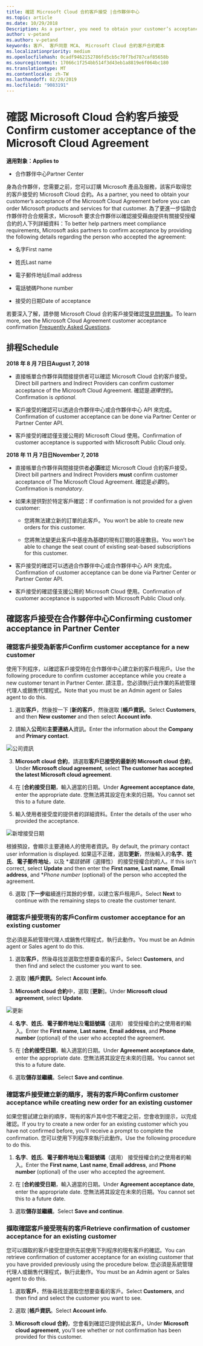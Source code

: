 ```yaml
---
title: 確認 Microsoft Cloud 合約客戶接受 |合作夥伴中心
ms.topic: article
ms.date: 10/29/2018
Description: As a partner, you need to obtain your customer’s acceptance of the Microsoft Cloud Agreement before you can order Microsoft products and services for that customer. To better help partners meet compliance requirements, Microsoft asks partners to confirm acceptance by providing certain details regarding the person who accepted the agreement.
author: v-petand
ms.author: v-petand
keywords: 客戶、 客戶同意 MCA、 Microsoft Cloud 合約客戶合約範本
ms.localizationpriority: medium
ms.openlocfilehash: 0cadf9462152786fd5cb5c70f7bd787caf85658b
ms.sourcegitcommit: 17066c1f254bb514f3d43eb1a8819e6f064bc180
ms.translationtype: MT
ms.contentlocale: zh-TW
ms.lasthandoff: 02/20/2019
ms.locfileid: "9083191"
---
```

# <a name="confirm-customer-acceptance-of-the-microsoft-cloud-agreement"></a><span data-ttu-id="45d85-103">確認 Microsoft Cloud 合約客戶接受</span><span class="sxs-lookup"><span data-stu-id="45d85-103">Confirm customer acceptance of the Microsoft Cloud Agreement</span></span>

**<span data-ttu-id="45d85-104">適用對象：</span><span class="sxs-lookup"><span data-stu-id="45d85-104">Applies to</span></span>**
-  <span data-ttu-id="45d85-105">合作夥伴中心</span><span class="sxs-lookup"><span data-stu-id="45d85-105">Partner Center</span></span>

<span data-ttu-id="45d85-106">身為合作夥伴，您需要之前，您可以訂購 Microsoft 產品及服務，該客戶取得您的客戶接受的 Microsoft Cloud 合約。</span><span class="sxs-lookup"><span data-stu-id="45d85-106">As a partner, you need to obtain your customer’s acceptance of the Microsoft Cloud Agreement before you can order Microsoft products and services for that customer.</span></span> <span data-ttu-id="45d85-107">為了更進一步協助合作夥伴符合合規需求，Microsoft 要求合作夥伴以確認接受藉由提供有關接受授權合約的人下列詳細資料：</span><span class="sxs-lookup"><span data-stu-id="45d85-107">To better help partners meet compliance requirements, Microsoft asks partners to confirm acceptance by providing the following details regarding the person who accepted the agreement:</span></span> 

-   <span data-ttu-id="45d85-108">名字</span><span class="sxs-lookup"><span data-stu-id="45d85-108">First name</span></span>

-   <span data-ttu-id="45d85-109">姓氏</span><span class="sxs-lookup"><span data-stu-id="45d85-109">Last name</span></span>

-   <span data-ttu-id="45d85-110">電子郵件地址</span><span class="sxs-lookup"><span data-stu-id="45d85-110">Email address</span></span>

-   <span data-ttu-id="45d85-111">電話號碼</span><span class="sxs-lookup"><span data-stu-id="45d85-111">Phone number</span></span>

-   <span data-ttu-id="45d85-112">接受的日期</span><span class="sxs-lookup"><span data-stu-id="45d85-112">Date of acceptance</span></span>

<span data-ttu-id="45d85-113">若要深入了解，請參閱 Microsoft Cloud 合約客戶接受確認[常見問題集](https://docs.microsoft.com/en-us/partner-center/confirm-consent-faq)。</span><span class="sxs-lookup"><span data-stu-id="45d85-113">To learn more, see the Microsoft Cloud Agreement customer acceptance confirmation [Frequently Asked Questions](https://docs.microsoft.com/en-us/partner-center/confirm-consent-faq).</span></span>

## <a name="schedule"></a><span data-ttu-id="45d85-114">排程</span><span class="sxs-lookup"><span data-stu-id="45d85-114">Schedule</span></span>

**<span data-ttu-id="45d85-115">2018 年 8 月 7日日</span><span class="sxs-lookup"><span data-stu-id="45d85-115">August 7, 2018</span></span>**

-   <span data-ttu-id="45d85-116">直接帳單合作夥伴與間接提供者可以確認 Microsoft Cloud 合約客戶接受。</span><span class="sxs-lookup"><span data-stu-id="45d85-116">Direct bill partners and Indirect Providers can confirm customer acceptance of the Microsoft Cloud Agreement.</span></span> <span data-ttu-id="45d85-117">確認是*選擇性*的。</span><span class="sxs-lookup"><span data-stu-id="45d85-117">Confirmation is *optional*.</span></span>

-   <span data-ttu-id="45d85-118">客戶接受的確認可以透過合作夥伴中心或合作夥伴中心 API 來完成。</span><span class="sxs-lookup"><span data-stu-id="45d85-118">Confirmation of customer acceptance can be done via Partner Center or Partner Center API.</span></span>

-   <span data-ttu-id="45d85-119">客戶接受的確認僅支援公用的 Microsoft Cloud 使用。</span><span class="sxs-lookup"><span data-stu-id="45d85-119">Confirmation of customer acceptance is supported with Microsoft Public Cloud only.</span></span>


**<span data-ttu-id="45d85-120">2018 年 11 月 7日日</span><span class="sxs-lookup"><span data-stu-id="45d85-120">November 7, 2018</span></span>**

-   <span data-ttu-id="45d85-121">直接帳單合作夥伴與間接提供者**必須**確認 Microsoft Cloud 合約客戶接受。</span><span class="sxs-lookup"><span data-stu-id="45d85-121">Direct bill partners and Indirect Providers **must** confirm customer acceptance of The Microsoft Cloud Agreement.</span></span> <span data-ttu-id="45d85-122">確認是*必要*的。</span><span class="sxs-lookup"><span data-stu-id="45d85-122">Confirmation is *mandatory*.</span></span>

-   <span data-ttu-id="45d85-123">如果未提供對於特定客戶確認：</span><span class="sxs-lookup"><span data-stu-id="45d85-123">If confirmation is not provided for a given customer:</span></span>

    -   <span data-ttu-id="45d85-124">您將無法建立新的訂單的此客戶。</span><span class="sxs-lookup"><span data-stu-id="45d85-124">You won’t be able to create new orders for this customer.</span></span>

    -   <span data-ttu-id="45d85-125">您將無法變更此客戶中基座為基礎的現有訂閱的基座數目。</span><span class="sxs-lookup"><span data-stu-id="45d85-125">You won’t be able to change the seat count of existing seat-based subscriptions for this customer.</span></span>

-   <span data-ttu-id="45d85-126">客戶接受的確認可以透過合作夥伴中心或合作夥伴中心 API 來完成。</span><span class="sxs-lookup"><span data-stu-id="45d85-126">Confirmation of customer acceptance can be done via Partner Center or Partner Center API.</span></span>

-   <span data-ttu-id="45d85-127">客戶接受的確認僅支援公用的 Microsoft Cloud 使用。</span><span class="sxs-lookup"><span data-stu-id="45d85-127">Confirmation of customer acceptance is supported with Microsoft Public Cloud only.</span></span>


## <a name="confirming-customer-acceptance-in-partner-center"></a><span data-ttu-id="45d85-128">確認客戶接受在合作夥伴中心</span><span class="sxs-lookup"><span data-stu-id="45d85-128">Confirming customer acceptance in Partner Center</span></span>

### <a name="confirm-customer-acceptance-for-a-new-customer"></a><span data-ttu-id="45d85-129">確認客戶接受為新客戶</span><span class="sxs-lookup"><span data-stu-id="45d85-129">Confirm customer acceptance for a new customer</span></span>

<span data-ttu-id="45d85-130">使用下列程序，以確認客戶接受時在合作夥伴中心建立新的客戶租用戶。</span><span class="sxs-lookup"><span data-stu-id="45d85-130">Use the following procedure to confirm customer acceptance while you create a new customer tenant in Partner Center.</span></span> <span data-ttu-id="45d85-131">請注意，您必須執行此作業的系統管理代理人或銷售代理程式。</span><span class="sxs-lookup"><span data-stu-id="45d85-131">Note that you must be an Admin agent or Sales agent to do this.</span></span>
 
1.  <span data-ttu-id="45d85-132">選取**客戶**，然後按一下 [**新的客戶**，然後選取 [**帳戶資訊**。</span><span class="sxs-lookup"><span data-stu-id="45d85-132">Select **Customers**, and then **New customer** and then select **Account info**.</span></span>

2.  <span data-ttu-id="45d85-133">請輸入**公司**和**主要連絡人**資訊。</span><span class="sxs-lookup"><span data-stu-id="45d85-133">Enter the information about the **Company** and **Primary contact**.</span></span>

![公司資訊](images/mca/mca1.png)

3.  <span data-ttu-id="45d85-135">**Microsoft cloud 合約**，請選取**客戶已接受的最新的 Microsoft cloud 合約**。</span><span class="sxs-lookup"><span data-stu-id="45d85-135">Under **Microsoft cloud agreement**, select **The customer has accepted the latest Microsoft cloud agreement**.</span></span> 

4.  <span data-ttu-id="45d85-136">在 [**合約接受日期**，輸入適當的日期。</span><span class="sxs-lookup"><span data-stu-id="45d85-136">Under **Agreement acceptance date**, enter the appropriate date.</span></span> <span data-ttu-id="45d85-137">您無法將其設定在未來的日期。</span><span class="sxs-lookup"><span data-stu-id="45d85-137">You cannot set this to a future date.</span></span>

5.  <span data-ttu-id="45d85-138">輸入使用者接受度的提供者的詳細資料。</span><span class="sxs-lookup"><span data-stu-id="45d85-138">Enter the details of the user who provided the acceptance.</span></span> 

![新增接受日期](images/mca/MCA3.png)

<span data-ttu-id="45d85-140">根據預設，會顯示主要連絡人的使用者資訊。</span><span class="sxs-lookup"><span data-stu-id="45d85-140">By default, the primary contact user information is displayed.</span></span> <span data-ttu-id="45d85-141">如果這不正確，選取**更新**，然後輸入的**名字**、**姓氏**、**電子郵件地址**，以及 \**電話號碼*（選擇性） 的接受授權合約的人。</span><span class="sxs-lookup"><span data-stu-id="45d85-141">If this isn’t correct, select **Update** and then enter the **First name**, **Last name**, **Email address**, and \**Phone number* (optional) of the person who accepted the agreement.</span></span>

6.  <span data-ttu-id="45d85-142">選取 [**下一步**繼續進行其餘的步驟，以建立客戶租用戶。</span><span class="sxs-lookup"><span data-stu-id="45d85-142">Select **Next** to continue with the remaining steps to create the customer tenant.</span></span>

### <a name="confirm-customer-acceptance-for-an-existing-customer"></a><span data-ttu-id="45d85-143">確認客戶接受現有的客戶</span><span class="sxs-lookup"><span data-stu-id="45d85-143">Confirm customer acceptance for an existing customer</span></span>

<span data-ttu-id="45d85-144">您必須是系統管理代理人或銷售代理程式，執行此動作。</span><span class="sxs-lookup"><span data-stu-id="45d85-144">You must be an Admin agent or Sales agent to do this.</span></span> 

1.  <span data-ttu-id="45d85-145">選取**客戶**，然後尋找並選取您想要查看的客戶。</span><span class="sxs-lookup"><span data-stu-id="45d85-145">Select **Customers**, and then find and select the customer you want to see.</span></span> 

2.  <span data-ttu-id="45d85-146">選取 [**帳戶資訊**。</span><span class="sxs-lookup"><span data-stu-id="45d85-146">Select **Account info**.</span></span>

3.  <span data-ttu-id="45d85-147">**Microsoft cloud 合約**中，選取 [**更新**]。</span><span class="sxs-lookup"><span data-stu-id="45d85-147">Under **Microsoft cloud agreement**, select **Update**.</span></span>

![更新](images/mca/mca4.png)

4.  <span data-ttu-id="45d85-149">**名字**、**姓氏**、**電子郵件地址**及**電話號碼**（選用） 接受授權合約之使用者的輸入。</span><span class="sxs-lookup"><span data-stu-id="45d85-149">Enter the **First name**, **Last name**, **Email address**, and **Phone number** (optional) of the user who accepted the agreement.</span></span>

5.  <span data-ttu-id="45d85-150">在 [**合約接受日期**，輸入適當的日期。</span><span class="sxs-lookup"><span data-stu-id="45d85-150">Under **Agreement acceptance date**, enter the appropriate date.</span></span> <span data-ttu-id="45d85-151">您無法將其設定在未來的日期。</span><span class="sxs-lookup"><span data-stu-id="45d85-151">You cannot set this to a future date.</span></span>

6.  <span data-ttu-id="45d85-152">選取**儲存並繼續**。</span><span class="sxs-lookup"><span data-stu-id="45d85-152">Select **Save and continue**.</span></span>

### <a name="confirm-customer-acceptance-while-creating-new-order-for-an-existing-customer"></a><span data-ttu-id="45d85-153">確認客戶接受建立新的順序，現有的客戶時</span><span class="sxs-lookup"><span data-stu-id="45d85-153">Confirm customer acceptance while creating new order for an existing customer</span></span>

<span data-ttu-id="45d85-154">如果您嘗試建立新的順序，現有的客戶其中您不確定之前，您會收到提示，以完成確認。</span><span class="sxs-lookup"><span data-stu-id="45d85-154">If you try to create a new order for an existing customer which you have not confirmed before, you’ll receive a prompt to complete the confirmation.</span></span> <span data-ttu-id="45d85-155">您可以使用下列程序來執行此動作。</span><span class="sxs-lookup"><span data-stu-id="45d85-155">Use the following procedure to do this.</span></span> 

1.  <span data-ttu-id="45d85-156">**名字**、**姓氏**、**電子郵件地址**及**電話號碼**（選用） 接受授權合約之使用者的輸入。</span><span class="sxs-lookup"><span data-stu-id="45d85-156">Enter the **First name**, **Last name**, **Email address**, and **Phone number** (optional) of the user who accepted the agreement.</span></span>

2.  <span data-ttu-id="45d85-157">在 [**合約接受日期**，輸入適當的日期。</span><span class="sxs-lookup"><span data-stu-id="45d85-157">Under **Agreement acceptance date**, enter the appropriate date.</span></span> <span data-ttu-id="45d85-158">您無法將其設定在未來的日期。</span><span class="sxs-lookup"><span data-stu-id="45d85-158">You cannot set this to a future date.</span></span>

3.  <span data-ttu-id="45d85-159">選取**儲存並繼續**。</span><span class="sxs-lookup"><span data-stu-id="45d85-159">Select **Save and continue**.</span></span>


### <a name="retrieve-confirmation-of-customer-acceptance-for-an-existing-customer"></a><span data-ttu-id="45d85-160">擷取確認客戶接受現有的客戶</span><span class="sxs-lookup"><span data-stu-id="45d85-160">Retrieve confirmation of customer acceptance for an existing customer</span></span>

<span data-ttu-id="45d85-161">您可以擷取的客戶接受您提供先前使用下列程序的現有客戶的確認。</span><span class="sxs-lookup"><span data-stu-id="45d85-161">You can retrieve confirmation of customer acceptance for an existing customer that you have provided previously using the procedure below.</span></span> <span data-ttu-id="45d85-162">您必須是系統管理代理人或銷售代理程式，執行此動作。</span><span class="sxs-lookup"><span data-stu-id="45d85-162">You must be an Admin agent or Sales agent to do this.</span></span> 

1.  <span data-ttu-id="45d85-163">選取**客戶**，然後尋找並選取您想要查看的客戶。</span><span class="sxs-lookup"><span data-stu-id="45d85-163">Select **Customers**, and then find and select the customer you want to see.</span></span> 

2.  <span data-ttu-id="45d85-164">選取 [**帳戶資訊**。</span><span class="sxs-lookup"><span data-stu-id="45d85-164">Select **Account info**.</span></span>

3.  <span data-ttu-id="45d85-165">**Microsoft cloud 合約**，您會看到確認已提供給此客戶。</span><span class="sxs-lookup"><span data-stu-id="45d85-165">Under **Microsoft cloud agreement**, you’ll see whether or not confirmation has been provided for this customer.</span></span>

